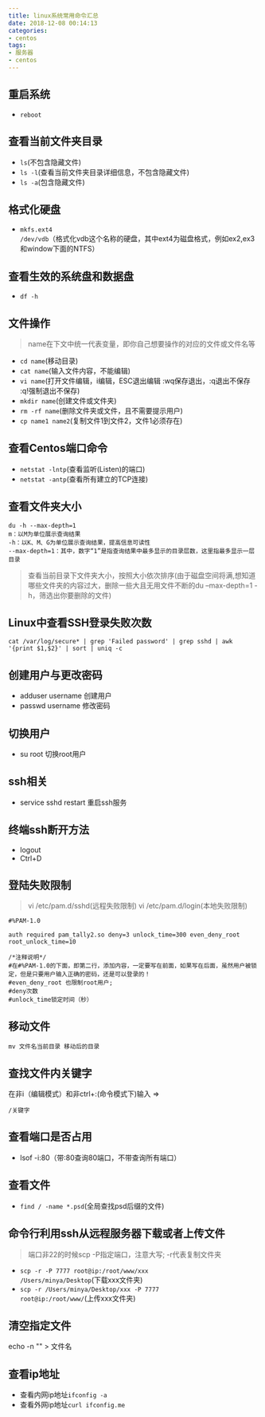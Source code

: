```yaml
---
title: linux系统常用命令汇总
date: 2018-12-08 00:14:13
categories:
- centos
tags: 
- 服务器
- centos
---
```


## 重启系统
* <code>reboot</code>

## 查看当前文件夹目录
* <code>ls</code>(不包含隐藏文件)
* <code>ls -l</code>(查看当前文件夹目录详细信息，不包含隐藏文件)
* <code>ls -a</code>(包含隐藏文件)

## 格式化硬盘
* <code>mkfs.ext4 /dev/vdb</code>（格式化vdb这个名称的硬盘，其中ext4为磁盘格式，例如ex2,ex3和window下面的NTFS）

## 查看生效的系统盘和数据盘
* <code>df -h</code>

## 文件操作
> name在下文中统一代表变量，即你自己想要操作的对应的文件或文件名等
* <code>cd name</code>(移动目录)
* <code>cat name</code>(输入文件内容，不能编辑)
* <code>vi name</code>(打开文件编辑，i编辑，ESC退出编辑 :wq保存退出，:q退出不保存 :q!强制退出不保存)
* <code>mkdir name</code>(创建文件或文件夹)
* <code>rm -rf name</code>(删除文件夹或文件，且不需要提示用户)
* <code>cp name1 name2</code>(复制文件1到文件2，文件1必须存在)

## 查看Centos端口命令
* <code>netstat -lntp</code>(查看监听(Listen)的端口)
* <code>netstat -antp</code>(查看所有建立的TCP连接)

## 查看文件夹大小
```
du -h --max-depth=1
m：以M为单位展示查询结果
-h：以K、M、G为单位展示查询结果，提高信息可读性
--max-depth=1：其中，数字“1”是指查询结果中最多显示的目录层数，这里指最多显示一层目录
```
> 查看当前目录下文件夹大小，按照大小依次排序(由于磁盘空间将满,想知道哪些文件夹的内容过大，删除一些大且无用文件不断的du –max-depth=1 -h，筛选出你要删除的文件)

## Linux中查看SSH登录失败次数
```
cat /var/log/secure* | grep 'Failed password' | grep sshd | awk '{print $1,$2}' | sort | uniq -c
```

## 创建用户与更改密码
* adduser username 创建用户
* passwd username  修改密码

## 切换用户
* su root 切换root用户

## ssh相关
* service sshd restart 重启ssh服务

## 终端ssh断开方法
* logout
* Ctrl+D

## 登陆失败限制
> vi /etc/pam.d/sshd(远程失败限制) vi /etc/pam.d/login(本地失败限制)
```
#%PAM-1.0

auth required pam_tally2.so deny=3 unlock_time=300 even_deny_root root_unlock_time=10

/*注释说明*/
#在#%PAM-1.0的下面，即第二行，添加内容，一定要写在前面，如果写在后面，虽然用户被锁定，但是只要用户输入正确的密码，还是可以登录的！
#even_deny_root 也限制root用户;
#deny次数
#unlock_time锁定时间（秒）
```

## 移动文件
```
mv 文件名当前目录 移动后的目录
```

## 查找文件内关键字
在非i（编辑模式）和非ctrl+:(命令模式下)输入 =>
```
/关键字
```

## 查看端口是否占用
* lsof -i:80（带:80查询80端口，不带查询所有端口）

## 查看文件
* <code>find / -name \*.psd</code>(全局查找psd后缀的文件)

## 命令行利用ssh从远程服务器下载或者上传文件
> 端口非22的时候scp -P指定端口，注意大写; -r代表复制文件夹
* <code>scp -r -P 7777 root@ip:/root/www/xxx /Users/minya/Desktop</code>(下载xxx文件夹)
* <code>scp -r /Users/minya/Desktop/xxx -P 7777 root@ip:/root/www/</code>(上传xxx文件夹)

## 清空指定文件
echo -n "" > 文件名

## 查看ip地址
* 查看内网ip地址<code>ifconfig -a</code>
* 查看外网ip地址<code>curl ifconfig.me</code>